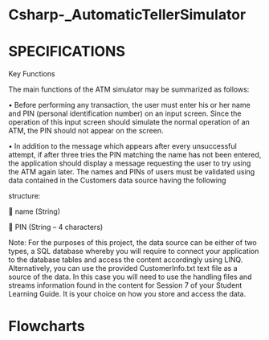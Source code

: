# Csharp-_AutomaticTellerSimulator

# SPECIFICATIONS 

Key Functions

The main functions of the ATM simulator may be summarized as follows:

• Before performing any transaction, the user must enter his or her name and PIN (personal identification number) on an input screen. Since the operation of this input screen should simulate the normal operation of an ATM, the PIN should not appear on the screen.

• In addition to the message which appears after every unsuccessful attempt, if after three tries the PIN matching the name has not been entered, the application should display a message requesting the user to try using the ATM again later. The names and PINs of users must be validated using data contained in the Customers data source having the following

structure:

 name (String)

 PIN (String – 4 characters)

Note: For the purposes of this project, the data source can be either of two types, a SQL database whereby you will require to connect your application to the database tables and access the content accordingly using LINQ. Alternatively, you can use the provided CustomerInfo.txt text file as a source of the data. In this case you will need to use the handling files and streams information found in the content for Session 7 of your Student Learning Guide. It is your choice on how you store and access the data.

# Flowcharts

